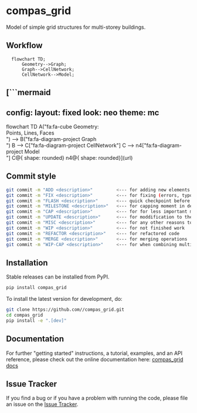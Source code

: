 # compas_grid

Model of simple grid structures for multi-storey buildings.

## Workflow

```mermaid
  flowchart TD;
      Geometry-->Graph;
      Graph-->CellNetwork;
      CellNetwork-->Model;
```

[```mermaid
---
config:
  layout: fixed
  look: neo
  theme: mc
---
flowchart TD
    A("fa:fa-cube Geometry:<br>Points, Lines, Faces<br>") --> B("fa:fa-diagram-project Graph<br>")
    B --> C["fa:fa-diagram-project CellNetwork"]
    C --> n4["fa:fa-diagram-project Model<br>"]
    C@{ shape: rounded}
    n4@{ shape: rounded}](url)


## Commit style

```bash
git commit -m "ADD <description>"         <--- for adding new elements
git commit -m "FIX <description>"         <--- for fixing (errors, typos)
git commit -m "FLASH <description>"       <--- quick checkpoint before refactoring
git commit -m "MILESTONE <description>"   <--- for capping moment in development
git commit -m "CAP <description>"         <--- for for less important milestones
git commit -m "UPDATE <description>"      <--- for moddification to the same file
git commit -m "MISC <description>"        <--- for any other reasons to be described
git commit -m "WIP <description>"         <--- for not finished work
git commit -m "REFACTOR <description>"    <--- for refactored code
git commit -m "MERGE <description>"       <--- for merging operations
git commit -m "WIP-CAP <description>"     <--- for when combining multiple commits into one
```

## Installation

Stable releases can be installed from PyPI.

```bash
pip install compas_grid
```

To install the latest version for development, do:

```bash
git clone https://github.com//compas_grid.git
cd compas_grid
pip install -e ".[dev]"
```

## Documentation

For further "getting started" instructions, a tutorial, examples, and an API reference,
please check out the online documentation here: [compas_grid docs](https://.github.io/compas_grid)

## Issue Tracker

If you find a bug or if you have a problem with running the code, please file an issue on the [Issue Tracker](https://github.com//compas_grid/issues).

